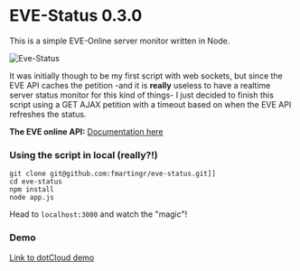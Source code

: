 EVE-Status 0.3.0
================

This is a simple EVE-Online server monitor written in Node.

![Eve-Status](http://cdn.fmartingr.com/github/eve-status.png)

It was initially though to be my first script with web sockets, but since the EVE API caches the petition -and it is **really** useless to have a realtime server status monitor for this kind of things- I just decided to finish this script using  a GET AJAX petition with a timeout based on when the EVE API refreshes the status.

**The EVE online API:** [Documentation here](http://wiki.eveonline.com/en/wiki/EVE_API_Misc_Server_Status)

### Using the script in local (really?!)

```
git clone git@github.com:fmartingr/eve-status.git]]
cd eve-status
npm install
node app.js
```

Head to `localhost:3000` and watch the "magic"!

### Demo

[Link to dotCloud demo](http://evestatus-fmartingr.dotcloud.com/)
